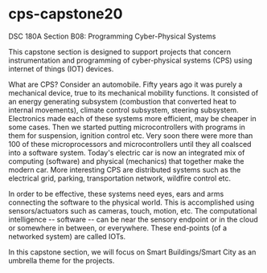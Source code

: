 # cps-capstone20
DSC 180A Section B08:  Programming Cyber-Physical Systems

This capstone section is designed to support projects that concern instrumentation and programming of cyber-physical systems (CPS) using internet of things (IOT) devices. 

What are CPS?
Consider an automobile. Fifty years ago it was purely a mechanical device, true to its mechanical mobility functions. It consisted of an energy generating subsystem (combustion that converted heat to internal movements), climate control subsystem, steering subsystem. Electronics made each of these systems more efficient, may be cheaper in some cases. Then we started putting microcontrollers with programs in them for suspension, ignition control etc. Very soon there were more than 100 of these microprocessors and microcontrollers until they all coalsced into a software system. Today's electric car is now an integrated mix of computing (software) and physical (mechanics) that together make the modern car. More interesting CPS are distributed systems such as the electrical grid, parking, transportation network, wildfire control etc. 

In order to be effective, these systems need eyes, ears and arms connecting the software to the physical world. This is accomplished using sensors/actuators such as cameras, touch, motion, etc. The computational intelligence -- software -- can be near the sensory endpoint or in the cloud or somewhere in between, or everywhere. These end-points (of a networked system) are called IOTs.

In this capstone section, we will focus on Smart Buildings/Smart City as an umbrella theme for the projects.

